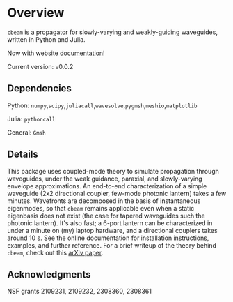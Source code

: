 # Overview

`cbeam` is a propagator for slowly-varying and weakly-guiding waveguides, written in Python and Julia. 

Now with website [documentation](https://jw-lin.github.io/cbeam/)!

Current version: v0.0.2

## Dependencies
Python: `numpy`,`scipy`,`juliacall`,`wavesolve`,`pygmsh`,`meshio`,`matplotlib`

Julia: `pythoncall`

General: `Gmsh`

## Details

This package uses coupled-mode theory to simulate propagation through waveguides, under the weak guidance, paraxial, and slowly-varying envelope approximations. An end-to-end characterization of a simple waveguide (2x2 directional coupler, few-mode photonic lantern) takes a few minutes. Wavefronts are decomposed in the basis of instantaneous eigenmodes, so that `cbeam` remains applicable even when a static eigenbasis does not exist (the case for tapered waveguides such the photonic lantern). It's also fast; a 6-port lantern can be characterized in under a minute on (my) laptop hardware, and a directional couplers takes around 10 s. See the online documentation for installation instructions, examples, and further reference. For a brief writeup of the theory behind `cbeam`, check out this [arXiv paper](https://arxiv.org/abs/2411.08118).

## Acknowledgments
NSF grants 2109231, 2109232, 2308360, 2308361
